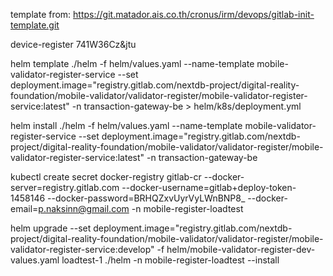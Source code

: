 template from: https://git.matador.ais.co.th/cronus/irm/devops/gitlab-init-template.git

device-register
741W36Cz&jtu

helm template ./helm -f helm/values.yaml --name-template mobile-validator-register-service --set deployment.image="registry.gitlab.com/nextdb-project/digital-reality-foundation/mobile-validator/validator-register/mobile-validator-register-service:latest" -n transaction-gateway-be > helm/k8s/deployment.yml

helm install ./helm -f helm/values.yaml --name-template mobile-validator-register-service --set deployment.image="registry.gitlab.com/nextdb-project/digital-reality-foundation/mobile-validator/validator-register/mobile-validator-register-service:latest" -n transaction-gateway-be

kubectl create secret docker-registry gitlab-cr --docker-server=registry.gitlab.com --docker-username=gitlab+deploy-token-1458146 --docker-password=BRHQZxvUyrVyLWnBNP8\_ --docker-email=p.naksinn@gmail.com -n mobile-register-loadtest

helm upgrade --set deployment.image="registry.gitlab.com/nextdb-project/digital-reality-foundation/mobile-validator/validator-register/mobile-validator-register-service:develop" -f helm/mobile-validator-register-dev-values.yaml loadtest-1 ./helm -n mobile-register-loadtest --install
